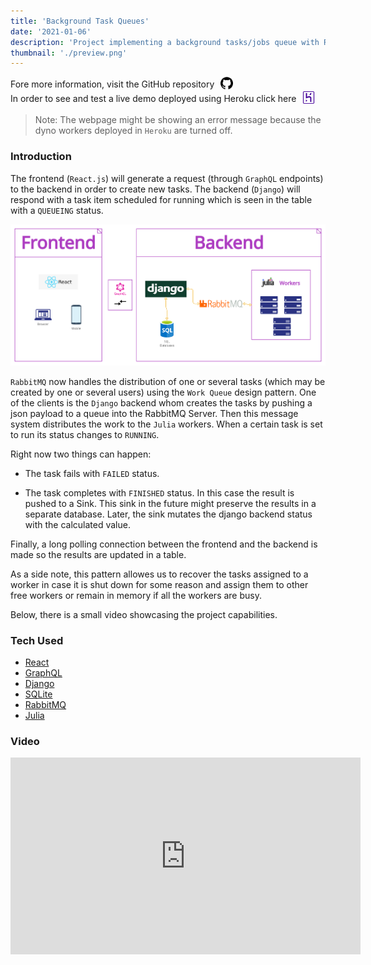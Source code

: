 ```yaml
---
title: 'Background Task Queues'
date: '2021-01-06'
description: 'Project implementing a background tasks/jobs queue with React as frontend, Python to process the requests and Julia to run the jobs communicating using RabbitMQ.'
thumbnail: './preview.png'
---
```


<span style="display:flex; flex-direction: row; align-items: center; justify-content: flex-start;">
Fore more information, visit the GitHub repository
<a style="padding-left: 10px;" href="https://github.com/mattborghi/background-tasks-queue">
  <img src="../../assets/github.svg" height="20px" width="20px">
</a>
</span>

<span style="display:flex; flex-direction: row; align-items: center; justify-content: flex-start;">
In order to see and test a live demo deployed using Heroku click here
<a style="padding-left: 10px;" href="https://mattborghi.github.io/background-tasks-queue/">
  <img src="../../assets/heroku.svg" height="20px" width="20px">
</a>
</span>

> Note: The webpage might be showing an error message because the dyno workers deployed in `Heroku` are turned off.

### Introduction

The frontend (`React.js`) will generate a request (through `GraphQL` endpoints) to the backend in order to create new tasks. The backend (`Django`) will respond with a task item scheduled for running which is seen in the table with a `QUEUEING` status.

![stack](https://github.com/mattborghi/background-tasks-queue/raw/main/assets/stack.png)

`RabbitMQ` now handles the distribution of one or several tasks (which may be created by one or several users) using the `Work Queue` design pattern. One of the clients is the `Django` backend whom creates the tasks by pushing a json payload to a queue into the RabbitMQ Server. Then this message system distributes the work to the `Julia` workers. When a certain task is set to run its status changes to `RUNNING`. 

Right now two things can happen:

- The task fails with `FAILED` status.

- The task completes with `FINISHED` status. In this case the result is pushed to a Sink. This sink in the future might preserve the results in a separate database. Later, the sink mutates the django backend status with the calculated value.

Finally, a long polling connection between the frontend and the backend is made so the results are updated in a table.

As a side note, this pattern allowes us to recover the tasks assigned to a worker in case it is shut down for some reason and assign them to other free workers or remain in memory if all the workers are busy.

Below, there is a small video showcasing the project capabilities.

### Tech Used

- [React](https://reactjs.org/)
- [GraphQL](https://graphql.org/)
- [Django](https://www.djangoproject.com/)
- [SQLite](https://www.sqlite.org/index.html)
- [RabbitMQ](https://www.rabbitmq.com/)
- [Julia](https://julialang.org/)

### Video

<iframe width="560" height="315" src="https://www.youtube.com/embed/8aVgLDDIEdg" title="YouTube video player" frameborder="0" allow="accelerometer; autoplay; clipboard-write; encrypted-media; gyroscope; picture-in-picture" allowfullscreen></iframe>